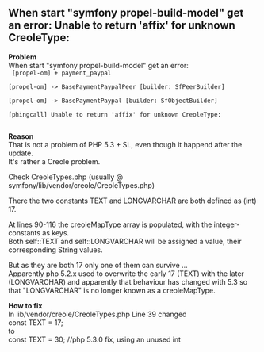 When start "symfony propel-build-model" get an error: Unable to return 'affix' for unknown CreoleType:  
----------

__Problem__  
When start "symfony propel-build-model" get an error:  
<code>
[propel-om] + payment_paypal  
[propel-om] -> BasePaymentPaypalPeer [builder: SfPeerBuilder]  
[propel-om] -> BasePaymentPaypal [builder: SfObjectBuilder]  
[phingcall] Unable to return 'affix' for unknown CreoleType:  
</code>


__Reason__  
That is not a problem of PHP 5.3 + SL, even though it happend after the update.  
It's rather a Creole problem.  

Check CreoleTypes.php (usually @ symfony/lib/vendor/creole/CreoleTypes.php)  

There the two constants TEXT and LONGVARCHAR are both defined as (int) 17.  

At lines 90-116 the creoleMapType array is populated, with the integer-constants as keys.  
Both self::TEXT and self::LONGVARCHAR will be assigned a value, their corresponding String values.  

But as they are both 17 only one of them can survive ...  
Apparently php 5.2.x used to overwrite the early 17 (TEXT) with the later (LONGVARCHAR) and apparently that behaviour has changed with 5.3 so that   "LONGVARCHAR" is no longer known as a creoleMapType.  


__How to fix__  
In lib/vendor/creole/CreoleTypes.php Line 39 changed  
    const TEXT = 17;  
to  
    const TEXT = 30; //php 5.3.0 fix, using an unused int